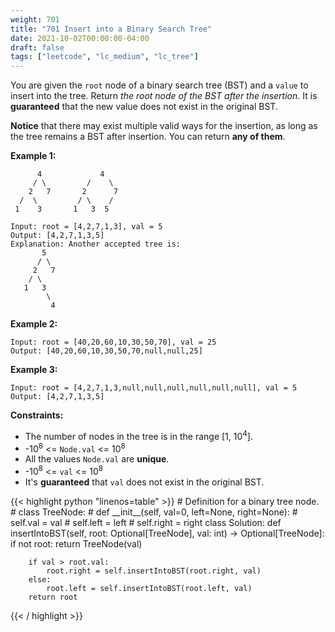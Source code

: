 ```yaml
---
weight: 701
title: "701 Insert into a Binary Search Tree"
date: 2021-10-02T00:00:00-04:00
draft: false
tags: ["leetcode", "lc_medium", "lc_tree"]
---
```


You are given the `root` node of a binary search tree (BST) and a `value` to insert into the tree. Return _the root node of the BST after the insertion_. It is **guaranteed** that the new value does not exist in the original BST.

**Notice** that there may exist multiple valid ways for the insertion, as long as the tree remains a BST after insertion. You can return **any of them**.

**Example 1:**
```
      4             4
     / \         /    \
    2   7       2      7
  /  \         / \    /
 1    3       1   3  5

Input: root = [4,2,7,1,3], val = 5
Output: [4,2,7,1,3,5]
Explanation: Another accepted tree is:
       5
      / \
     2   7
    / \
   1   3
        \
         4
```

**Example 2:**
```
Input: root = [40,20,60,10,30,50,70], val = 25
Output: [40,20,60,10,30,50,70,null,null,25]
```

**Example 3:**
```
Input: root = [4,2,7,1,3,null,null,null,null,null,null], val = 5
Output: [4,2,7,1,3,5]
```

**Constraints:**
- The number of nodes in the tree is in the range [1, 10<sup>4</sup>].
- -10<sup>8</sup> <= `Node.val` <= 10<sup>8</sup>
- All the values `Node.val` are **unique**.
- -10<sup>8</sup> <= `val` <= 10<sup>8</sup>
- It's **guaranteed** that `val` does not exist in the original BST.

<div class="tabs"></div>
<div class="tab-content">
<div id="python" class="lang">
{{< highlight python "linenos=table" >}}
# Definition for a binary tree node.
# class TreeNode:
#     def __init__(self, val=0, left=None, right=None):
#         self.val = val
#         self.left = left
#         self.right = right
class Solution:
    def insertIntoBST(self, root: Optional[TreeNode], val: int) -> Optional[TreeNode]:
        if not root:
            return TreeNode(val)
        
        if val > root.val:
            root.right = self.insertIntoBST(root.right, val)
        else:
            root.left = self.insertIntoBST(root.left, val)
        return root
{{< / highlight >}}
</div>
</div>
